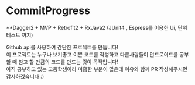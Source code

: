 # CommitProgress

**Dagger2 + MVP + Retrofit2 + RxJava2 (JUnit4 , Espress를 이용한 Ui, 단위 테스트 까지)

Github api를 사용하여 간단한 프로젝트를 만듭니다!  
이 프로젝트는 누구나 보기좋고 이쁜 코드를 작성하고 
다른사람들이 안드로이드를 공부할 때 참고 할 만큼의 코드를 만드는 것이 목적입니다!  
아직 공부하고 있는 고등학생이라 미흡한 부분이 많은데 이유와 함께 PR 작성해주시면 감사하겠습니다 :)
